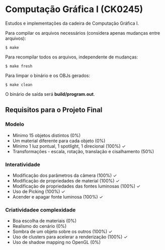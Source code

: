 # Computação Gráfica I (CK0245)
Estudos e implementações da cadeira de Computação Gráfica I.

Para compilar os arquivos necessários (considera apenas mudanças entre arquivos):
```console
$ make
```
Para recompilar todos os arquivos, independente de mudanças:
```console
$ make fresh
```
Para limpar o binário e os OBJs gerados:
```console
$ make clean
```
O binário de saída será **build/program.out**.

## Requisitos para o Projeto Final
### Modelo
* Mínimo 15 objetos distintos (0%)
* Um material diferente para cada objeto (0%)
* Mínimo 1 luz pontual, 1 spotlight, 1 direcional (100%) ✓
* Transformações - escala, rotação, translação e cisalhamento (50%)

### Interatividade
* Modificação dos parâmetros da câmera (100%) ✓
* Modificação de propriedades de material (100%) ✓
* Modificação de propriedades das fontes luminosas (100%) ✓
* Uso de Picking (100%) ✓
* Acender e apagar fonte luminosa (100%) ✓

### Criatividadee complexidade
* Boa escolha de materiais (0%)
* Realismo do cenário (0%)
* Sombra de um objeto sobre os outros (100%) ✓
* Uso de clusters para acelerar a renderização (100%) ✓
* Uso de shadow mapping no OpenGL (0%)
